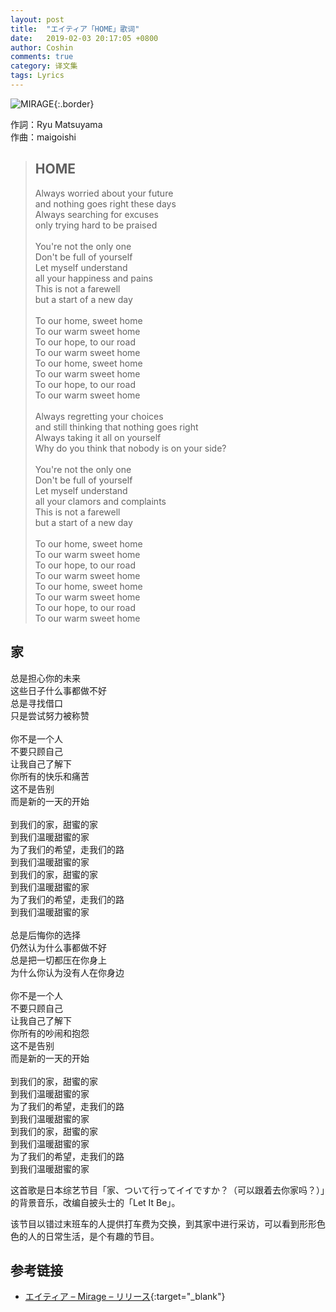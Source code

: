 ```yaml
---
layout: post
title:  "エイティア「HOME」歌词"
date:   2019-02-03 20:17:05 +0800
author: Coshin
comments: true
category: 译文集
tags: Lyrics
---
```

![MIRAGE](http://anref.jp/wp-content/uploads/2017/05/MIRAGE-500x500.jpg){:.border}

作詞：Ryu Matsuyama<br>
作曲：maigoishi

<blockquote class="original">
  <h2>HOME</h2>
  <p>
    Always worried about your future<br>
    and nothing goes right these days<br>
    Always searching for excuses<br>
    only trying hard to be praised<br>
    <br>
    You're not the only one<br>
    Don't be full of yourself<br>
    Let myself understand<br>
    all your happiness and pains<br>
    This is not a farewell<br>
    but a start of a new day<br>
    <br>
    To our home, sweet home<br>
    To our warm sweet home<br>
    To our hope, to our road<br>
    To our warm sweet home<br>
    To our home, sweet home<br>
    To our warm sweet home<br>
    To our hope, to our road<br>
    To our warm sweet home<br>
    <br>
    Always regretting your choices<br>
    and still thinking that nothing goes right<br>
    Always taking it all on yourself<br>
    Why do you think that nobody is on your side?<br>
    <br>
    You're not the only one<br>
    Don't be full of yourself<br>
    Let myself understand<br>
    all your clamors and complaints<br>
    This is not a farewell<br>
    but a start of a new day<br>
    <br>
    To our home, sweet home<br>
    To our warm sweet home<br>
    To our hope, to our road<br>
    To our warm sweet home<br>
    To our home, sweet home<br>
    To our warm sweet home<br>
    To our hope, to our road<br>
    To our warm sweet home
  </p>
</blockquote>

<div class="translation">
  <h2>家</h2>
  <p>
    总是担心你的未来<br>
    这些日子什么事都做不好<br>
    总是寻找借口<br>
    只是尝试努力被称赞<br>
    <br>
    你不是一个人<br>
    不要只顾自己<br>
    让我自己了解下<br>
    你所有的快乐和痛苦<br>
    这不是告别<br>
    而是新的一天的开始<br>
    <br>
    到我们的家，甜蜜的家<br>
    到我们温暖甜蜜的家<br>
    为了我们的希望，走我们的路<br>
    到我们温暖甜蜜的家<br>
    到我们的家，甜蜜的家<br>
    到我们温暖甜蜜的家<br>
    为了我们的希望，走我们的路<br>
    到我们温暖甜蜜的家<br>
    <br>
    总是后悔你的选择<br>
    仍然认为什么事都做不好<br>
    总是把一切都压在你身上<br>
    为什么你认为没有人在你身边<br>
    <br>
    你不是一个人<br>
    不要只顾自己<br>
    让我自己了解下<br>
    你所有的吵闹和抱怨<br>
    这不是告别<br>
    而是新的一天的开始<br>
    <br>
    到我们的家，甜蜜的家<br>
    到我们温暖甜蜜的家<br>
    为了我们的希望，走我们的路<br>
    到我们温暖甜蜜的家<br>
    到我们的家，甜蜜的家<br>
    到我们温暖甜蜜的家<br>
    为了我们的希望，走我们的路<br>
    到我们温暖甜蜜的家
  </p>
</div>

这首歌是日本综艺节目「家、ついて行ってイイですか？（可以跟着去你家吗？）」的背景音乐，改编自披头士的「Let It Be」。

该节目以错过末班车的人提供打车费为交换，到其家中进行采访，可以看到形形色色的人的日常生活，是个有趣的节目。

## 参考链接

* [エイティア – Mirage – リリース](http://anref.jp/works/atia-mirage/){:target="_blank"}
